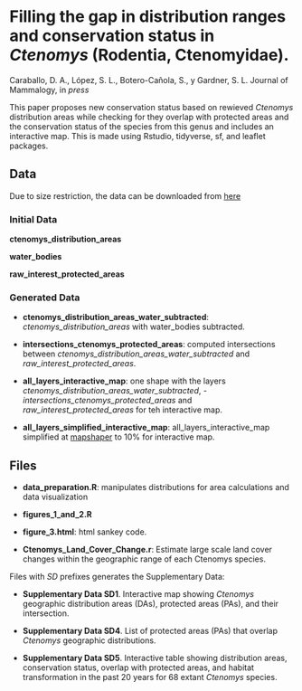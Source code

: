 # Filling the gap in distribution ranges and conservation status in _Ctenomys_ (Rodentia, Ctenomyidae).
Caraballo, D. A., López, S. L., Botero-Cañola, S., y Gardner, S. L. Journal of Mammalogy, in _press_

This paper proposes new conservation status based on rewieved _Ctenomys_ distribution areas while checking for they overlap with protected areas and the conservation status of the species from this genus and includes an interactive map. This is made using Rstudio, tidyverse, sf, and leaflet packages.

## Data

Due to size restriction, the data can be downloaded from [here](https://drive.google.com/drive/folders/1a2Rsq3zyFP0Rr3twxRhqQF6Lt1axf1F1?usp=sharing)

### Initial Data
**ctenomys_distribution_areas**

**water_bodies**

**raw_interest_protected_areas**


### Generated Data
-  **ctenomys_distribution_areas_water_subtracted**: _ctenomys_distribution_areas_ with water_bodies subtracted.
-  **intersections_ctenomys_protected_areas**: computed intersections between _ctenomys_distribution_areas_water_subtracted_ and _raw_interest_protected_areas_.

-  **all_layers_interactive_map**: one shape with the layers _ctenomys_distribution_areas_water_subtracted_, -  _intersections_ctenomys_protected_areas_ and _raw_interest_protected_areas_ for teh interactive map.
-  **all_layers_simplified_interactive_map**: all_layers_interactive_map simplified at [mapshaper](https://mapshaper.org
) to 10% for interactive map.



## Files

-  **data_preparation.R**: manipulates distributions for area calculations and data visualization

-  **figures_1_and_2.R**

-  **figure_3.html**: html sankey code.

- **Ctenomys_Land_Cover_Change.r**: Estimate large scale land cover changes within the geographic range of each Ctenomys species.

Files with _SD_ prefixes generates the Supplementary Data:
-  **Supplementary Data SD1**. Interactive map showing _Ctenomys_ geographic distribution areas (DAs), protected areas (PAs), and their intersection.

-  **Supplementary Data SD4**. List of protected areas (PAs) that overlap _Ctenomys_ geographic distributions.

-  **Supplementary Data SD5**. Interactive table showing distribution areas, conservation status, overlap with protected areas, and habitat transformation in the past 20 years for 68 extant _Ctenomys_ species.
